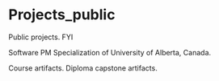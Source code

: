 # Projects_public
Public projects. FYI

Software PM Specialization of University of Alberta, Canada. 

Course artifacts. Diploma capstone artifacts. 
